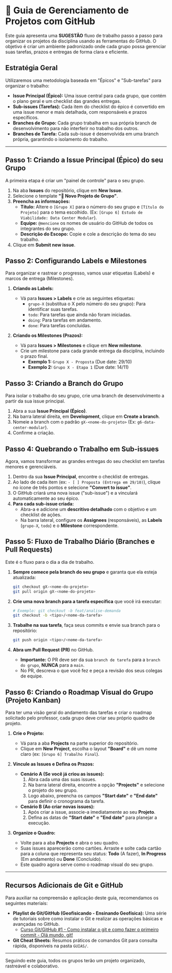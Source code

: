 # 📖 Guia de Gerenciamento de Projetos com GitHub

Este guia apresenta uma **SUGESTÃO** fluxo de trabalho passo a passo para organizar os projetos da disciplina usando as ferramentas do GitHub. O objetivo é criar um ambiente padronizado onde cada grupo possa gerenciar suas tarefas, prazos e entregas de forma clara e eficiente.

## Estratégia Geral

Utilizaremos uma metodologia baseada em "Épicos" e "Sub-tarefas" para organizar o trabalho:

- **Issue Principal (Épico):** Uma issue central para cada grupo, que contém o plano geral e um checklist das grandes entregas.
- **Sub-issues (Tarefas):** Cada item do checklist do épico é convertido em uma issue menor e mais detalhada, com responsáveis e prazos específicos.
- **Branches de Grupo:** Cada grupo trabalha em sua própria branch de desenvolvimento para não interferir no trabalho dos outros.
- **Branches de Tarefa:** Cada sub-issue é desenvolvida em uma branch própria, garantindo o isolamento do trabalho.

---

## Passo 1: Criando a Issue Principal (Épico) do seu Grupo

A primeira etapa é criar um "painel de controle" para o seu grupo.

1.  Na aba **Issues** do repositório, clique em **New Issue**.
2.  Selecione o template **"📝 Novo Projeto de Grupo"**.
3.  **Preencha as informações:**
    - **Título:** Altere o `[Grupo X]` para o número do seu grupo e `[Título do Projeto]` para o tema escolhido. (Ex: `[Grupo 6] Estudo de Viabilidade: Data Center Modular`).
    - **Equipe:** `@mencione` os nomes de usuário do GitHub de todos os integrantes do seu grupo.
    - **Descrição do Escopo:** Copie e cole a descrição do tema do seu trabalho.
4.  Clique em **Submit new issue**.

## Passo 2: Configurando Labels e Milestones

Para organizar e rastrear o progresso, vamos usar etiquetas (Labels) e marcos de entrega (Milestones).

1.  **Criando as Labels:**

    - Vá para **Issues > Labels** e crie as seguintes etiquetas:
      - `grupo-X` (substitua o X pelo número do seu grupo): Para identificar suas tarefas.
      - `todo`: Para tarefas que ainda não foram iniciadas.
      - `doing`: Para tarefas em andamento.
      - `done`: Para tarefas concluídas.

2.  **Criando os Milestones (Prazos):**
    - Vá para **Issues > Milestones** e clique em **New milestone**.
    - Crie um milestone para cada grande entrega da disciplina, incluindo o prazo final.
      - **Exemplo 1:** `Grupo X - Proposta` (Due date: 29/10)
      - **Exemplo 2:** `Grupo X - Etapa 1` (Due date: 14/11)

## Passo 3: Criando a Branch do Grupo

Para isolar o trabalho do seu grupo, crie uma branch de desenvolvimento a partir da sua issue principal.

1.  Abra a sua **Issue Principal (Épico)**.
2.  Na barra lateral direita, em **Development**, clique em **Create a branch**.
3.  Nomeie a branch com o padrão `gX-<nome-do-projeto>` (Ex: `g6-data-center-modular`).
4.  Confirme a criação.

## Passo 4: Quebrando o Trabalho em Sub-issues

Agora, vamos transformar as grandes entregas do seu checklist em tarefas menores e gerenciáveis.

1.  Dentro da sua **Issue Principal**, encontre o checklist de entregas.
2.  Ao lado de cada item (ex: `- [ ] Proposta (Entrega em 29/10)`), clique no ícone de três pontos e selecione **"Convert to issue"**.
3.  O GitHub criará uma nova issue ("sub-issue") e a vinculará automaticamente ao seu épico.
4.  **Para cada sub-issue criada:**
    - Abra-a e adicione um **descritivo detalhado** com o objetivo e um checklist de ações.
    - Na barra lateral, configure os **Assignees** (responsáveis), as **Labels** (`grupo-X`, `todo`) e o **Milestone** correspondente.

## Passo 5: Fluxo de Trabalho Diário (Branches e Pull Requests)

Este é o fluxo para o dia a dia de trabalho.

1.  **Sempre comece pela branch do seu grupo** e garanta que ela esteja atualizada:

    ```bash
    git checkout gX-<nome-do-projeto>
    git pull origin gX-<nome-do-projeto>
    ```

2.  **Crie uma nova branch para a tarefa específica** que você irá executar:

    ```bash
    # Exemplo: git checkout -b feat/analise-demanda
    git checkout -b <tipo>/<nome-da-tarefa>
    ```

3.  **Trabalhe na sua tarefa**, faça seus commits e envie sua branch para o repositório:

    ```bash
    git push origin <tipo>/<nome-da-tarefa>
    ```

4.  **Abra um Pull Request (PR)** no GitHub.
    - **Importante:** O PR deve ser da sua `branch de tarefa` para a `branch do grupo`, **NUNCA** para a `main`.
    - No PR, descreva o que você fez e peça a revisão dos seus colegas de equipe.

## Passo 6: Criando o Roadmap Visual do Grupo (Projeto Kanban)

Para ter uma visão geral do andamento das tarefas e criar o roadmap solicitado pelo professor, cada grupo deve criar seu próprio quadro de projeto.

1.  **Crie o Projeto:**

    - Vá para a aba **Projects** na parte superior do repositório.
    - Clique em **New Project**, escolha o layout **"Board"** e dê um nome claro (ex: `[Grupo 6] Trabalho Final`).

2.  **Vincule as Issues e Defina os Prazos:**

    - **Cenário A (Se você já criou as issues):**
      1.  Abra cada uma das suas issues.
      2.  Na barra lateral direita, encontre a opção **"Projects"** e selecione o projeto do seu grupo.
      3.  Logo abaixo, preencha os campos **"Start date"** e **"End date"** para definir o cronograma da tarefa.
    - **Cenário B (Ao criar novas issues):**
      1.  Após criar a issue, associe-a imediatamente ao seu **Projeto**.
      2.  Defina as datas de **"Start date"** e **"End date"** para planejar a execução.

3.  **Organize o Quadro:**
    - Volte para a aba **Projects** e abra o seu quadro.
    - Suas issues aparecerão como cartões. Arraste e solte cada cartão para a coluna que representa seu status: **Todo** (A fazer), **In Progress** (Em andamento) ou **Done** (Concluído).
    - Este quadro agora serve como o roadmap visual do seu grupo.

---

## Recursos Adicionais de Git e GitHub

Para auxiliar na compreensão e aplicação deste guia, recomendamos os seguintes materiais:

- **Playlist de Git/GitHub (Geofisicando - Ensinando Geofísica):** Uma série de tutoriais sobre como instalar o Git e realizar as operações básicas e avançadas no GitHub.
  - [Curso Git/GitHub #1 - Como instalar o git e como fazer o primeiro commit - Olá mundo, git!](https://www.youtube.com/watch?v=ZZLnlAbSDrI&list=PLLCFxfe9wkl_URgxXbZzRnhBH6neoBFjG)
- **Git Cheat Sheets:** Resumos práticos de comandos Git para consulta rápida, disponíveis na pasta `GUIAS/`.

---

Seguindo este guia, todos os grupos terão um projeto organizado, rastreável e colaborativo.
